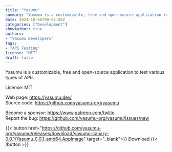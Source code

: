 ```yaml
---
title: "Yasumu"
summary: "Yasumu is a customizable, free and open-source application to test various types of APIs"
date: 2024-10-06T09:02:00Z
categories: ["Development"]
showAuthor: true
authors:
- "Yasumu Developers"
tags: 
- "API Testing"
license: "MIT"
draft: false
---
```


Yasumu is a customizable, free and open-source application to test various types of APIs

License: MIT

Web page: <https://yasumu.dev/>  
Source code: <https://github.com/yasumu-org/yasumu>

Become a sponsor: <https://www.patreon.com/twlite>  
Report the bug: <https://github.com/yasumu-org/yasumu/issues/new>  

{{< button href="https://github.com/yasumu-org/yasumu/releases/download/yasumu-canary-0.0.1/Yasumu_0.0.1_amd64.AppImage" target="_blank">}}
Download
{{< /button >}}